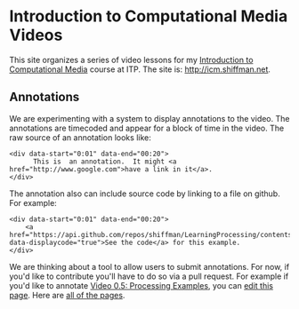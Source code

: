 Introduction to Computational Media Videos 
==========================================

This site organizes a series of video lessons for my [Introduction to Computational Media](https://github.com/ITPNYU/ICM-2013) course at ITP.  The site is: http://icm.shiffman.net.  


Annotations
-----------

We are experimenting with a system to display annotations to the video.  The annotations are timecoded and appear for a block of time in the video. The raw source of an annotation looks like:


```
<div data-start="0:01" data-end="00:20">
	  This is  an annotation.  It might <a href="http://www.google.com">have a link in it</a>.
</div>
```	

The annotation also can include source code by linking to a file on github.  For example:

```
<div data-start="0:01" data-end="00:20">
	<a href="https://api.github.com/repos/shiffman/LearningProcessing/contents/chp03_flow/example_3_2_mouseX_mouseY/example_3_2_mouseX_mouseY.pde" data-displaycode="true">See the code</a> for this example.
</div>
```

We are thinking about a tool to allow users to submit annotations.  For now, if you'd like to contribute you'll have to do so via a pull request.  For example if you'd like to annotate [Video 0.5: Processing Examples](http://icm.shiffman.net/0.5/), you can [edit this page](https://github.com/shiffman/icm.shiffman.net/blob/gh-pages/_posts/2013-07-22-0.5.html).  Here are [all of the pages](https://github.com/shiffman/icm.shiffman.net/tree/gh-pages/_posts).
